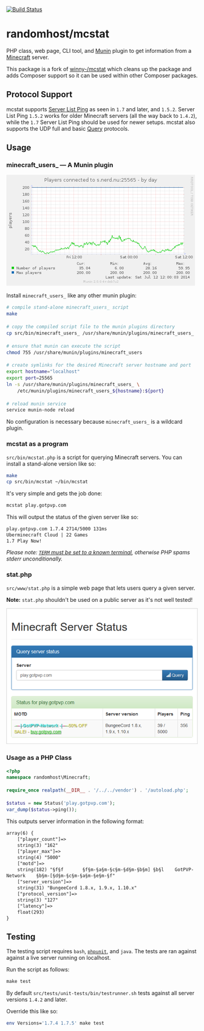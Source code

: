 [![Build Status][0]][1]

randomhost/mcstat
=================

PHP class, web page, CLI tool, and [Munin][2] plugin to get information from a
[Minecraft][3] server.

This package is a fork of [winny-/mcstat][4] which cleans up the package and
adds Composer support so it can be used within other Composer packages.

Protocol Support
----------------

mcstat supports [Server List Ping][5] as seen in `1.7` and later, and `1.5.2`.
Server List Ping `1.5.2` works for older Minecraft servers (all the way back to
`1.4.2`), while the `1.7` Server List Ping should be used for newer setups.
mcstat also supports the UDP full and basic [Query][6] protocols.

Usage
-----

### minecraft_users_ — A Munin plugin

![Screenshot of the minecraft_users_ plugin][7]

Install `minecraft_users_` like any other munin plugin:

```bash
# compile stand-alone minecraft_users_ script
make

# copy the compiled script file to the munin plugins directory
cp src/bin/minecraft_users_ /usr/share/munin/plugins/minecraft_users_

# ensure that munin can execute the script
chmod 755 /usr/share/munin/plugins/minecraft_users

# create symlinks for the desired Minecraft server hostname and port
export hostname="localhost"
export port=25565
ln -s /usr/share/munin/plugins/minecraft_users_ \
    /etc/munin/plugins/minecraft_users_${hostname}:${port}
    
# reload munin service
service munin-node reload
```

No configuration is necessary because `minecraft_users_` is a wildcard plugin.

### mcstat as a program

`src/bin/mcstat.php` is a script for querying Minecraft servers. You can install
a stand-alone version like so:

```bash
make
cp src/bin/mcstat ~/bin/mcstat
```

It's very simple and gets the job done:

```bash
mcstat play.gotpvp.com
```

This will output the status of the given server like so:

```
play.gotpvp.com 1.7.4 2714/5000 131ms
Uberminecraft Cloud | 22 Games
1.7 Play Now!
```

*Please note: [`TERM` must be set to a known terminal][8], otherwise PHP spams
stderr unconditionally.*

### stat.php

`src/www/stat.php` is a simple web page that lets users query a given server.

**Note:** `stat.php` shouldn't be used on a public server as it's not well tested!

![Screenshot of stat.php][9]

### Usage as a PHP Class

```php
<?php
namespace randomhost\Minecraft;

require_once realpath(__DIR__ . '/../../vendor') . '/autoload.php';

$status = new Status('play.gotpvp.com');
var_dump($status->ping());
```

This outputs server information in the following format:

```
array(6) {
    ["player_count"]=>
    string(3) "162"
    ["player_max"]=>
    string(4) "5000"
    ["motd"]=>
    string(182) "§f§f       §f§m-§a§m-§c§m-§d§m-§b§m] §b§l    GotPVP-Network    §b§m-[§d§m-§c§m-§a§m-§e§m-§f"
    ["server_version"]=>
    string(31) "BungeeCord 1.8.x, 1.9.x, 1.10.x"
    ["protocol_version"]=>
    string(3) "127"
    ["latency"]=>
    float(293)
}
```

## Testing

The testing script requires `bash`, [`phpunit`][10], and `java`. The tests are
ran against against a live server running on localhost.

Run the script as follows:

```php
make test
```

By default `src/tests/unit-tests/bin/testrunner.sh` tests against all server
versions `1.4.2` and later.

Override this like so:

```bash
env Versions='1.7.4 1.7.5' make test
```


[0]: https://travis-ci.org/randomhost/mcstat.svg?branch=master
[1]: https://travis-ci.org/randomhost/mcstat
[2]: http://munin-monitoring.org/
[3]: http://www.minecraft.net/
[4]: https://github.com/winny-/mcstat
[5]: http://wiki.vg/Server_List_Ping
[6]: http://wiki.vg/Query
[7]: src/data/munin-plugin.png
[8]: https://github.com/nodesocket/commando/issues/9
[9]: src/data/minecraft-server-status.png
[10]: http://phpunit.de/
